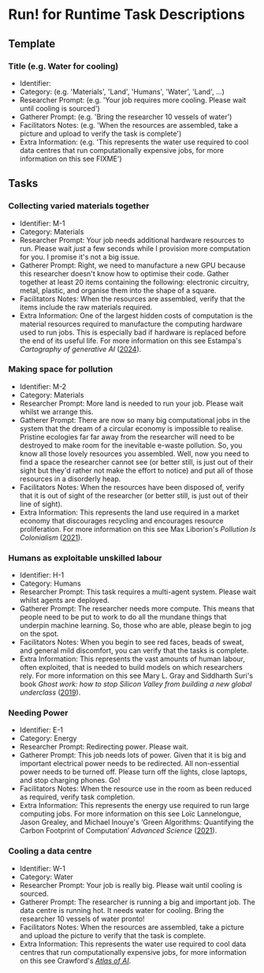 # Run! for Runtime Task Descriptions

## Template

### Title (e.g. Water for cooling)
- Identifier: 
- Category: (e.g. 'Materials', 'Land', 'Humans', 'Water', 'Land', ...)
- Researcher Prompt: (e.g. 'Your job requires more cooling. Please wait until cooling is sourced')
- Gatherer Prompt: (e.g. 'Bring the researcher 10 vessels of water')
- Facilitators Notes: (e.g. 'When the resources are assembled, take a picture and upload to verify the task is complete')
- Extra Information: (e.g. 'This represents the water use required to cool data centres that run computationally expensive jobs, for more information on this see FIXME')

## Tasks

### Collecting varied materials together
- Identifier: M-1
- Category: Materials
- Researcher Prompt: Your job needs additional hardware resources to run. Please wait *just* a few seconds while I provision more computation for you. I promise it's not a big issue.
- Gatherer Prompt: Right, we need to manufacture a new GPU because this researcher doesn't know how to optimise their code. Gather together at least 20 items containing the following: electronic circuitry, metal, plastic, and organise them into the shape of a square.
- Facilitators Notes: When the resources are assembled, verify that the items include the raw materials required.
- Extra Information: One of the largest hidden costs of computation is the material resources required to manufacture the computing hardware used to run jobs. This is especially bad if hardware is replaced before the end of its useful life. For more information on this see Estampa's *Cartography of generative AI* ([2024](https://cartography-of-generative-ai.net/)).

### Making space for pollution
- Identifier: M-2
- Category: Materials
- Researcher Prompt: More land is needed to run your job. Please wait whilst we arrange this.
- Gatherer Prompt: There are now so many big computational jobs in the system that the dream of a circular economy is impossible to realise. Pristine ecologies far far away from the researcher will need to be destroyed to make room for the inevitable e-waste pollution. So, you know all those lovely resources you assembled. Well, now you need to find a space the researcher cannot see (or better still, is just out of their sight but they'd rather not make the effort to notice) and put all of those resources in a disorderly heap.
- Facilitators Notes: When the resources have been disposed of, verify that it is out of sight of the researcher (or better still, is just out of their line of sight).
- Extra Information: This represents the land use required in a market economy that discourages recycling and encourages resource proliferation. For more information on this see Max Liborion's *Pollution Is Colonialism* ([2021](https://search.worldcat.org/title/1240501259)).

### Humans as exploitable unskilled labour
- Identifier: H-1
- Category: Humans
- Researcher Prompt: This task requires a multi-agent system. Please wait whilst agents are deployed.
- Gatherer Prompt: The researcher needs more compute. This means that people need to be put to work to do all the mundane things that underpin machine learning. So, those who are able, please begin to jog on the spot.
- Facilitators Notes: When you begin to see red faces, beads of sweat, and general mild discomfort, you can verify that the tasks is complete.
- Extra Information: This represents the vast amounts of human labour, often exploited, that is needed to build models on which researchers rely. For more information on this see Mary L. Gray and Siddharth Suri's book *Ghost work: how to stop Silicon Valley from building a new global underclass* ([2019](https://search.worldcat.org/title/1052904468)).

### Needing Power
- Identifier: E-1
- Category: Energy
- Researcher Prompt: Redirecting power. Please wait.
- Gatherer Prompt: This job needs lots of power. Given that it is big and important electrical power needs to be redirected. All non-essential power needs to be turned off. Please turn off the lights, close laptops, and stop charging phones. Go! 
- Facilitators Notes: When the resource use in the room as been reduced as required, verify task completion.
- Extra Information: This represents the energy use required to run large computing jobs. For more information on this see Loïc Lannelongue, Jason Grealey, and Michael Inouye's ‘Green Algorithms: Quantifying the Carbon Footprint of Computation’ *Advanced Science* ([2021](https://doi.org/10.1002/advs.202100707)).

### Cooling a data centre
- Identifier: W-1
- Category: Water
- Researcher Prompt: Your job is really big. Please wait until cooling is sourced.
- Gatherer Prompt: The researcher is running a big and important job. The data centre is running hot. It needs water for cooling. Bring the researcher 10 vessels of water pronto!
- Facilitators Notes: When the resources are assembled, take a picture and upload the picture to verify that the task is complete.
- Extra Information: This represents the water use required to cool data centres that run computationally expensive jobs, for more information on this see Crawford's [*Atlas of AI*](https://search.worldcat.org/en/title/1267751007).
